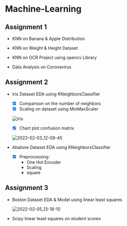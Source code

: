 # Machine-Learning

## Assignment 1

  - KNN on Banana & Apple Distribution

  - KNN on Weight & Height Dataset

  - KNN on OCR Project using opencv Library

  - Data Analysis on Coronavirus

## Assignment 2

  - Iris Dataset EDA using KNeighborsClassifier

    - [x] Comparison on the number of neighbors
    - [x] Scaling on dataset using MinMaxScaler

    ![iris](https://user-images.githubusercontent.com/88143329/152019678-226dd703-21bb-45ee-bf8b-ef1a9cbc1ce8.png)
    
    - [x] Chart plot confusion matrix

    ![2022-02-03_12-09-45](https://user-images.githubusercontent.com/88143329/152309387-d750138c-3d78-43eb-9a4e-da63f8021e3f.png)

  - Abalone Dataset EDA using KNeighborsClassifier

    - [x] Preprocessing:
      - One Hot Encoder
      - Scaling
      - square


## Assignment 3

  - Boston Dataset EDA & Model using linear least squares

    ![2022-02-05_13-16-10](https://user-images.githubusercontent.com/88143329/152636895-5807dc7f-6a93-4234-9f8b-25a25a677479.png)
   
  - Scipy linear least squares on student scores
